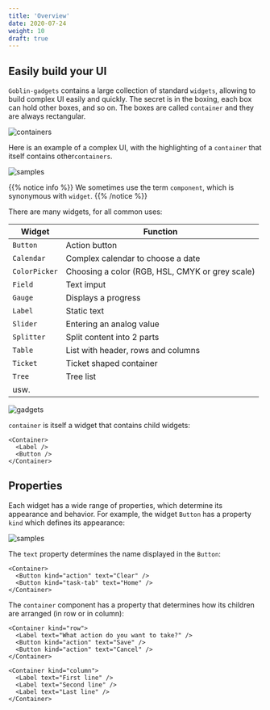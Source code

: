 ```yaml
---
title: 'Overview'
date: 2020-07-24
weight: 10
draft: true
---
```


## Easily build your UI

`Goblin-gadgets` contains a large collection of standard `widgets`, allowing to
build complex UI easily and quickly. The secret is in the boxing, each box can
hold other boxes, and so on. The boxes are called `container` and they are
always rectangular.

![containers](/img/gadgets.containers.png?width=500px)

Here is an example of a complex UI, with the highlighting of a `container` that
itself contains other`containers`.

![samples](/img/gadgets.sample1.png?width=900px)

{{% notice info %}} We sometimes use the term `component`, which is synonymous
with `widget`. {{% /notice %}}

There are many widgets, for all common uses:

| Widget        | Function                                        |
| ------------- | ----------------------------------------------- |
| `Button`      | Action button                                   |
| `Calendar`    | Complex calendar to choose a date               |
| `ColorPicker` | Choosing a color (RGB, HSL, CMYK or grey scale) |
| `Field`       | Text imput                                      |
| `Gauge`       | Displays a progress                             |
| `Label`       | Static text                                     |
| `Slider`      | Entering an analog value                        |
| `Splitter`    | Split content into 2 parts                      |
| `Table`       | List with header, rows and columns              |
| `Ticket`      | Ticket shaped container                         |
| `Tree`        | Tree list                                       |
| usw.          |                                                 |

![gadgets](/img/gadgets.sample2.png?width=600px)

`container` is itself a widget that contains child widgets:

```
<Container>
  <Label />
  <Button />
</Container>
```

## Properties

Each widget has a wide range of properties, which determine its appearance and
behavior. For example, the widget `Button` has a property `kind` which defines
its appearance:

![samples](/img/gadgets.buttons.png)

The `text` property determines the name displayed in the `Button`:

```
<Container>
  <Button kind="action" text="Clear" />
  <Button kind="task-tab" text="Home" />
</Container>
```

The `container` component has a property that determines how its children are
arranged (in row or in column):

```
<Container kind="row">
  <Label text="What action do you want to take?" />
  <Button kind="action" text="Save" />
  <Button kind="action" text="Cancel" />
</Container>
```

```
<Container kind="column">
  <Label text="First line" />
  <Label text="Second line" />
  <Label text="Last line" />
</Container>
```
